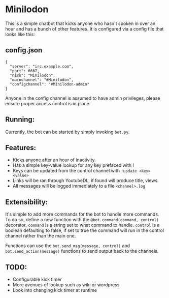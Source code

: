 # Minilodon

This is a simple chatbot that kicks anyone who hasn't spoken in over an hour
and has a bunch of other features. It is configured via a config file that
looks like this:

## config.json

    {
      "server": "irc.example.com",
      "port": 6667,
      "nick": "Minilodon",
      "mainchannel": "#Minilodon",
      "configchannel": "#Minilodon-admin"
    }

Anyone in the config channel is assumed to have admin privileges, please
ensure proper access control is in place.

## Running:

Currently, the bot can be started by simply invoking `bot.py`.

## Features:

- Kicks anyone after an hour of inactivity.
- Has a simple key-value lookup for any key prefaced with !
- Keys can be updated from the control channel with `!update <key> <value>`
- Links will be ran through YoutubeDL, if found will produce title, views.
- All messages will be logged immediately to a file `<channel>.log`

## Extensibility:

It's simple to add more commands for the bot to handle more commands. To do
so, define a new function with the `@bot.command(command, control)` decorator.
`command` is a string set to what command to handle. `control` is a boolean
defaulting to false, if set to true the command will run in the control
channel rather than the main one.

Functions can use the `bot.send_msg(message, control)` and
`bot.send_action(message)` functions to send output back to the channels.

## TODO:

- Configurable kick timer
- More avenues of lookup such as wiki or wordpress
- Look into changing kick timer at runtime
